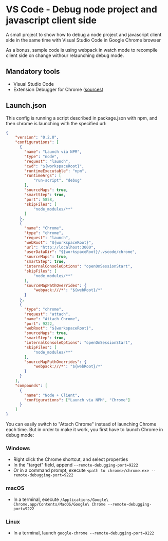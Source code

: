 # VS Code - Debug node project and javascript client side
A small project to show how to debug a node project and javascript client side in the same time with Visual Studio Code in Google Chrome browser

As a bonus, sample code is using webpack in watch mode to recompile client side on change withour relaunching debug mode.

## Mandatory tools
* Visual Studio Code
* Extension Debugger for Chrome ([sources](https://github.com/Microsoft/vscode-chrome-debug))

## Launch.json
This config is running a script described in package.json with npm, and then chrome is launching with the specified url:
```json
{
    "version": "0.2.0",
    "configurations": [
      {
        "name": "Launch via NPM",
        "type": "node",
        "request": "launch",
        "cwd": "${workspaceRoot}",
        "runtimeExecutable": "npm",
        "runtimeArgs": [
            "run-script", "debug"
        ],
        "sourceMaps": true,
        "smartStep": true,
        "port": 5858,
        "skipFiles": [
            "node_modules/**"
        ]
      },
      {
        "name": "Chrome",
        "type": "chrome",
        "request": "launch",
        "webRoot": "${workspaceRoot}",
        "url": "http://localhost:3000",
        "userDataDir": "${workspaceRoot}/.vscode/chrome",
        "sourceMaps": true,
        "smartStep": true,
        "internalConsoleOptions": "openOnSessionStart",
        "skipFiles": [
            "node_modules/**"
        ],
        "sourceMapPathOverrides": {
            "webpack:///*": "${webRoot}/*"
        }
      },
      {
        "type": "chrome",
        "request": "attach",
        "name": "Attach Chrome",
        "port": 9222,
        "webRoot": "${workspaceRoot}",
        "sourceMaps": true,
        "smartStep": true,
        "internalConsoleOptions": "openOnSessionStart",
        "skipFiles": [
            "node_modules/**"
        ],
        "sourceMapPathOverrides": {
            "webpack:///*": "${webRoot}/*"
        }
      }
    ],
    "compounds": [
      {
        "name": "Node + Client",
        "configurations": ["Launch via NPM", "Chrome"]
      }
    ]
}
```

You can easily switch to "Attach Chrome" instead of launching Chrome each time. But in order to make it work, you first have to launch Chrome in debug mode:

### Windows

* Right click the Chrome shortcut, and select properties
* In the "target" field, append `--remote-debugging-port=9222`
* Or in a command prompt, execute `<path to chrome>/chrome.exe --remote-debugging-port=9222`

### macOS

* In a terminal, execute `/Applications/Google\ Chrome.app/Contents/MacOS/Google\ Chrome --remote-debugging-port=9222`

### Linux

* In a terminal, launch `google-chrome --remote-debugging-port=9222`
